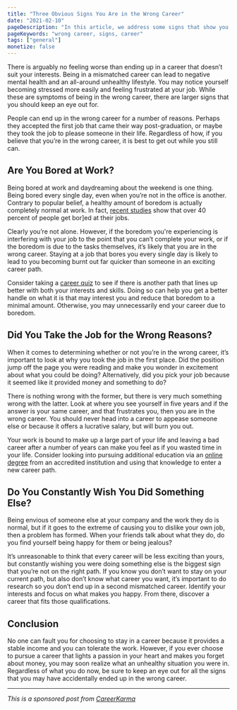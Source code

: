 ```yaml
---
title: "Three Obvious Signs You Are in the Wrong Career"
date: "2021-02-10"
pageDescription: "In this article, we address some signs that show you're a wrong career."
pageKeywords: "wrong career, signs, career"
tags: ["general"]
monetize: false
---
```


There is arguably no feeling worse than ending up in a career that doesn’t suit your interests. Being in a mismatched career can lead to negative mental health and an all-around unhealthy lifestyle. You may notice yourself becoming stressed more easily and feeling frustrated at your job. While these are symptoms of being in the wrong career, there are larger signs that you should keep an eye out for.

People can end up in the wrong career for a number of reasons. Perhaps they accepted the first job that came their way post-graduation, or maybe they took the job to please someone in their life. Regardless of how, if you believe that you’re in the wrong career, it is best to get out while you still can.

## Are You Bored at Work?

Being bored at work and daydreaming about the weekend is one thing. Being bored every single day, even when you’re not in the office is another. Contrary to popular belief, a healthy amount of boredom is actually completely normal at work. In fact, [recent studies](https://www.inc.com/melissa-lamson/8-ways-to-conquer-bore-out.html) show that over 40 percent of people get bor]ed at their jobs.

Clearly you’re not alone. However, if the boredom you're experiencing is interfering with your job to the point that you can’t complete your work, or if the boredom is due to the tasks themselves, it’s likely that you are in the wrong career. Staying at a job that bores you every single day is likely to lead to you becoming burnt out far quicker than someone in an exciting career path.

Consider taking a [career quiz](https://careerkarma.com/blog/career-quiz/) to see if there is another path that lines up better with both your interests and skills. Doing so can help you get a better handle on what it is that may interest you and reduce that boredom to a minimal amount. Otherwise, you may unnecessarily end your career due to boredom.

## Did You Take the Job for the Wrong Reasons?

When it comes to determining whether or not you’re in the wrong career, it’s important to look at why you took the job in the first place. Did the position jump off the page you were reading and make you wonder in excitement about what you could be doing? Alternatively, did you pick your job because it seemed like it provided money and something to do?

There is nothing wrong with the former, but there is very much something wrong with the latter. Look at where you see yourself in five years and if the answer is your same career, and that frustrates you, then you are in the wrong career. You should never head into a career to appease someone else or because it offers a lucrative salary, but will burn you out.

Your work is bound to make up a large part of your life and leaving a bad career after a number of years can make you feel as if you wasted time in your life. Consider looking into pursuing additional education via an [online degree](https://onlinedegreehero.com) from an accredited institution and using that knowledge to enter a new career path.

## Do You Constantly Wish You Did Something Else?

Being envious of someone else at your company and the work they do is normal, but if it goes to the extreme of causing you to dislike your own job, then a problem has formed. When your friends talk about what they do, do you find yourself being happy for them or being jealous?

It’s unreasonable to think that every career will be less exciting than yours, but constantly wishing you were doing something else is the biggest sign that you’re not on the right path. If you know you don’t want to stay on your current path, but also don’t know what career you want, it’s important to do research so you don’t end up in a second mismatched career. Identify your interests and focus on what makes you happy. From there, discover a career that fits those qualifications.

## Conclusion

No one can fault you for choosing to stay in a career because it provides a stable income and you can tolerate the work. However, if you ever choose to pursue a career that lights a passion in your heart and makes you forget about money, you may soon realize what an unhealthy situation you were in. Regardless of what you do now, be sure to keep an eye out for all the signs that you may have accidentally ended up in the wrong career.

---

*This is a sponsored post from [CareerKarma](https://careerkarma.com/)*